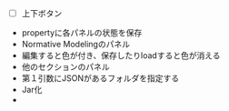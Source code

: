   * [ ] 上下ボタン
  * propertyに各パネルの状態を保存
  * Normative Modelingのパネル
  * 編集すると色が付き、保存したりloadすると色が消える
  * 他のセクションのパネル
  * 第１引数にJSONがあるフォルダを指定する
  * Jar化
  * 